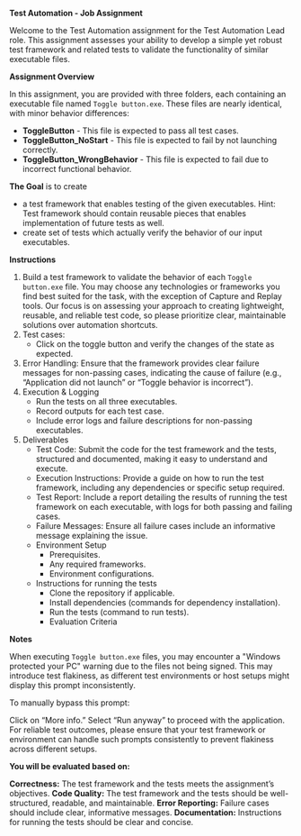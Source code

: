 **Test Automation - Job Assignment**

Welcome to the Test Automation assignment for the Test Automation Lead role. This assignment assesses your ability to develop a simple yet robust test framework and related tests to validate the functionality of similar executable files.

**Assignment Overview**

In this assignment, you are provided with three folders, each containing an executable file named `Toggle button.exe`. These files are nearly identical, with minor behavior differences:

- **ToggleButton** - This file is expected to pass all test cases.
- **ToggleButton_NoStart** - This file is expected to fail by not launching correctly.
- **ToggleButton_WrongBehavior** - This file is expected to fail due to incorrect functional behavior.

**The Goal** is to create 
- a test framework that enables testing of the given executables. Hint: Test framework should contain reusable pieces that enables implementation of future tests as well.
- create set of tests which actually verify the behavior of our input executables. 

**Instructions**
1. Build a test framework to validate the behavior of each `Toggle button.exe` file. You may choose any technologies or frameworks you find best suited for the task, with the exception of Capture and Replay tools. Our focus is on assessing your approach to creating lightweight, reusable, and reliable test code, so please prioritize clear, maintainable solutions over automation shortcuts. 
2. Test cases:
    - Click on the toggle button and verify the changes of the state as expected.
3. Error Handling: Ensure that the framework provides clear failure messages for non-passing cases, indicating the cause of failure (e.g., “Application did not launch” or “Toggle behavior is incorrect”).
4. Execution & Logging
    - Run the tests on all three executables.
    - Record outputs for each test case.
    - Include error logs and failure descriptions for non-passing executables.
5. Deliverables
    - Test Code: Submit the code for the test framework and the tests, structured and documented, making it easy to understand and execute.
    - Execution Instructions: Provide a guide on how to run the test framework, including any dependencies or specific setup required.
    - Test Report: Include a report detailing the results of running the test framework on each executable, with logs for both passing and failing cases.
    - Failure Messages: Ensure all failure cases include an informative message explaining the issue.
    - Environment Setup
        - Prerequisites.
        - Any required frameworks.
        - Environment configurations.
    - Instructions for running the tests
        - Clone the repository if applicable.
        - Install dependencies (commands for dependency installation).
        - Run the tests (command to run tests).
        - Evaluation Criteria

**Notes**

When executing `Toggle button.exe` files, you may encounter a "Windows protected your PC" warning due to the files not being signed. This may introduce test flakiness, as different test environments or host setups might display this prompt inconsistently.

To manually bypass this prompt:

Click on “More info.”
Select “Run anyway” to proceed with the application.
For reliable test outcomes, please ensure that your test framework or environment can handle such prompts consistently to prevent flakiness across different setups.


**You will be evaluated based on:**

**Correctness:** The test framework and the tests meets the assignment’s objectives.
**Code Quality:** The test framework and the tests should be well-structured, readable, and maintainable.
**Error Reporting:** Failure cases should include clear, informative messages.
**Documentation:** Instructions for running the tests should be clear and concise.